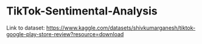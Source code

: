 # TikTok-Sentimental-Analysis
Link to dataset:  https://www.kaggle.com/datasets/shivkumarganesh/tiktok-google-play-store-review?resource=download

